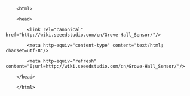 <!DOCTYPE html>
        <html>
        <head>
            <link rel="canonical" href="http://wiki.seeedstudio.com/cn/Grove-Hall_Sensor/"/>
            <meta http-equiv="content-type" content="text/html; charset=utf-8"/>
            <meta http-equiv="refresh" content="0;url=http://wiki.seeedstudio.com/cn/Grove-Hall_Sensor/"/>
        </head>
        </html>